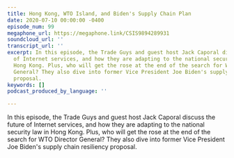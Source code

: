 ```yaml
---
title: Hong Kong, WTO Island, and Biden's Supply Chain Plan
date: 2020-07-10 00:00:00 -0400
episode_num: 99
megaphone_url: https://megaphone.link/CSIS9894289931
soundcloud_url: ''
transcript_url: ''
excerpt: In this episode, the Trade Guys and guest host Jack Caporal discuss the future
  of Internet services, and how they are adapting to the national security law in
  Hong Kong. Plus, who will get the rose at the end of the search for WTO Director
  General? They also dive into former Vice President Joe Biden's supply chain resiliency
  proposal.
keywords: []
podcast_produced_by_language: ''

---
```

In this episode, the Trade Guys and guest host Jack Caporal discuss the future of Internet services, and how they are adapting to the national security law in Hong Kong. Plus, who will get the rose at the end of the search for WTO Director General? They also dive into former Vice President Joe Biden's supply chain resiliency proposal.